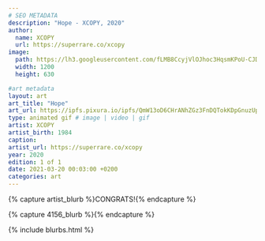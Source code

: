 ```yaml
---
# SEO METADATA
description: "Hope - XCOPY, 2020"
author:
  name: XCOPY
  url: https://superrare.co/xcopy
image:
  path: https://lh3.googleusercontent.com/fLMB8CcyjVlOJhoc3HqsmKPoU-CJDT1lwWKAo6Bc5fybLTBm3dnfdJ3pS3RY_hMbCJpJcIW7SzcqBaBe8uRS8Plt=w1400-k
  width: 1200
  height: 630

#art metadata
layout: art
art_title: "Hope"
art_url: https://ipfs.pixura.io/ipfs/QmW13oD6CHrANhZGz3FnDQTokKDpGnuzUpc6frPpW2LaYp/XCOPY_HOPE_2020.gif
type: animated gif # image | video | gif
artist: XCOPY
artist_birth: 1984
caption: 
artist_url: https://superrare.co/xcopy
year: 2020
edition: 1 of 1
date: 2021-03-20 00:03:00 +0200
categories: art
---
```



{% capture artist_blurb %}CONGRATS!{% endcapture %}

{% capture 4156_blurb %}{% endcapture %}


{% include blurbs.html %}
		
